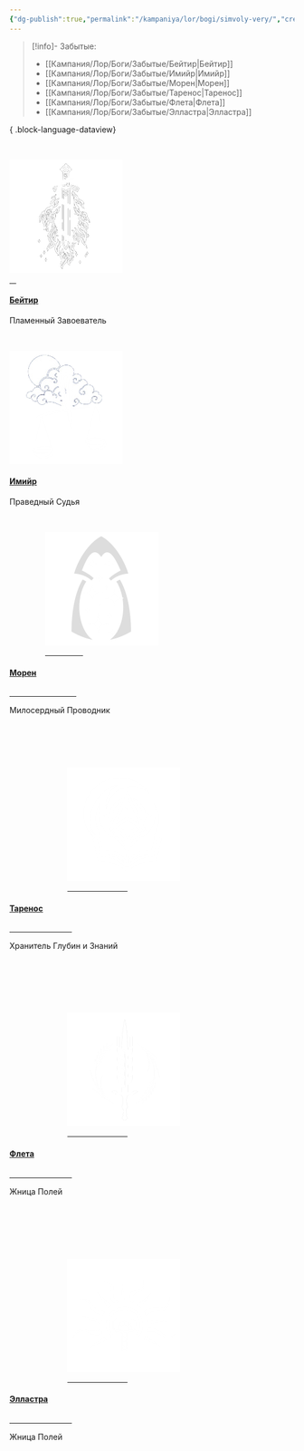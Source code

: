 ```yaml
---
{"dg-publish":true,"permalink":"/kampaniya/lor/bogi/simvoly-very/","created":"2025-01-11T03:30:27.387+03:00","updated":"2025-01-13T07:08:44.098+03:00"}
---
```



> [!info]- Забытые:
>  - [[Кампания/Лор/Боги/Забытые/Бейтир\|Бейтир]]
> - [[Кампания/Лор/Боги/Забытые/Имийр\|Имийр]]
> - [[Кампания/Лор/Боги/Забытые/Морен\|Морен]]
> - [[Кампания/Лор/Боги/Забытые/Таренос\|Таренос]]
> - [[Кампания/Лор/Боги/Забытые/Флета\|Флета]]
> - [[Кампания/Лор/Боги/Забытые/Элластра\|Элластра]]
> 
{ .block-language-dataview}


<div id="cards">


    <div class="card"><img src="https://raw.githubusercontent.com/lazyfox24/digitalgarden/refs/heads/main/src/site/img/test/beityr_sym1.png" alt="Beityr" style="width:100% testimg"><div class="container"><a class="internal-link" target="" data-note-icon="" href="/kampaniya/lor/bogi/zabytye/bejtir/">
    <h4><b>Бейтир</b></h4></a><p>Пламенный Завоеватель</p></div></div>


      
        <div class="card"><img src="https://raw.githubusercontent.com/lazyfox24/digitalgarden/refs/heads/main/src/site/img/test/emir_sym1.png" alt="Imijr" style="width:100% testimg"><div class="container"><a class="internal-link" target="" data-note-icon="" href="/kampaniya/lor/bogi/zabytye/imijr/"><h4><b>Имийр</b></h4></a><p>Праведный Судья</p></div></div>


            
              <div class="card">
                <img src="https://raw.githubusercontent.com/lazyfox24/digitalgarden/refs/heads/main/src/site/img/test/cloak-stars.png" alt="Морен" style="width:100% testimg">
                <div class="container">
                <a class="internal-link" target="" data-note-icon="" href="/kampaniya/lor/bogi/zabytye/moren/">
                  <h4><b>Морен</b></h4>
                              </a>
                  <p>Милосердный Проводник</p>
                </div>
              </div>


                      
                        <div class="card">
                          <img src="https://raw.githubusercontent.com/lazyfox24/digitalgarden/refs/heads/main/src/site/img/test/tarenos_sym.png" alt="Таренос" style="width:100% testimg">
                          <div class="container">
                          <a class="internal-link" target="" data-note-icon="" href="/kampaniya/lor/bogi/zabytye/tarenos/">
                            <h4><b>Таренос</b></h4>
                            </a>
                            <p>Хранитель Глубин и Знаний</p>
                          </div>
                        </div>
                      


                      
                        <div class="card">
                          <img src="https://raw.githubusercontent.com/lazyfox24/digitalgarden/refs/heads/main/src/site/img/test/fleta_sym.png" alt="Флета" style="width:100% testimg">
                          <div class="container">
                          <a class="internal-link" target="" data-note-icon="" href="/kampaniya/lor/bogi/zabytye/fleta/">
                            <h4><b>Флета</b></h4>
                            </a>
                            <p>Жница Полей</p>
                          </div>
                        </div>
                      


                      
                        <div class="card">
                          <img src="https://raw.githubusercontent.com/lazyfox24/digitalgarden/refs/heads/main/src/site/img/test/elli_sym2.png" alt="Элластра" style="width:100% testimg">
                          <div class="container">
                          <a class="internal-link" target="" data-note-icon="" href="/kampaniya/lor/bogi/zabytye/ellastra/">
                            <h4><b>Элластра</b></h4>
                            </a>
                            <p>Жница Полей</p>
                          </div>
                        </div>
                     
  </div>